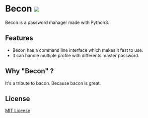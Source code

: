 # Becon [![](https://travis-ci.org/cboin/becon.svg?branch=master)](https://travis-ci.org/cboin/becon)

Becon is a password manager made with Python3.

## Features

- Becon has a command line interface which makes it fast to use.
- It can handle multiple profile with differents master password.

## Why "Becon" ?

It's a tribute to bacon. Because bacon is great.

## License

[MIT License](LICENSE)